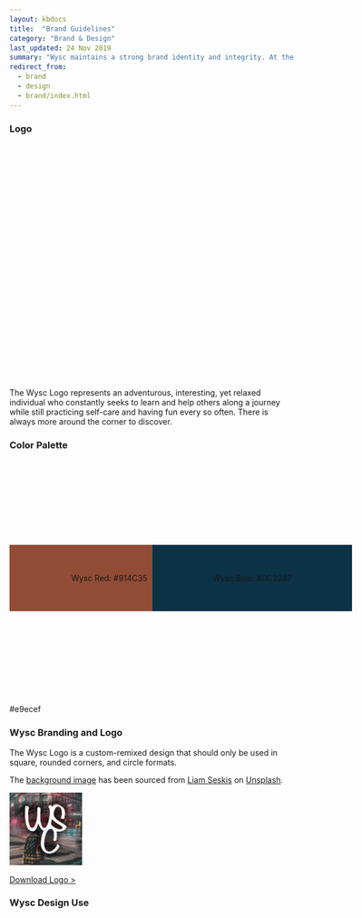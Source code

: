 ```yaml
---
layout: kbdocs
title:  "Brand Guidelines"
category: "Brand & Design"
last_updated: 24 Nov 2019
summary: "Wysc maintains a strong brand identity and integrity. At the intersection of rigorous and relaxed, explorative yet casual, we balance two extremes to provide a flexible, laid-back experience where you can pursue your studies while also taking care of yourself."
redirect_from:
  - brand
  - design
  - brand/index.html
---
```


### Logo

<div style="background-image:url('/media/ben-white-eeiAnugy2Hs-unsplash.jpg');width:100%;height:400px;background-repeat:no-repeat;background-size:cover;background-position:center;display:flex;justify-content:center;align-items:center;align-content:center;border-radius:calc(35px/2);background-attachment:fixed;">
  <div style="width:15%;padding:15%;box-sizing:border-box;position:relative;">
    <div style="background-image:url('/media/wsc-sp-rounded.png');width:50%;padding:50%;top:0;left:0;background-repeat:no-repeat;background-size:cover;background-position:center;display:flex;justify-content:center;align-items:center;align-content:center;position:absolute;"></div>
    <!-- <img src="/media/wsc-sp-rounded.png" width="100%" class="noselect" style="position:absolute;left:0;top:0;" alt="wysc logo" /> -->
  </div>
</div>
<br>

The Wysc Logo represents an adventurous, interesting, yet relaxed individual who constantly seeks to learn and help others along a journey while still practicing self-care and having fun every so often. There is always more around the corner to discover.


### Color Palette

<div style="display:flex;flex-wrap:wrap;justify-content:center;align-items:flex-start;align-content:flex-start;">
<div style="background-image:url('/media/speqi/liam-seskis-9NhciG1wq10-unsplash.jpg');width:50%;height:400px;background-repeat:no-repeat;background-size:cover;background-position:center;display:flex;justify-content:center;align-items:center;align-content:center;border-top-left-radius:calc(35px/2);border-bottom-left-radius:calc(35px/2);">
  <div style="width:100%;padding:50px;box-sizing:border-box;position:relative;">
    <div class="blogfadeb00" style="background-color:#914C35;width:100%;padding:50px;top:0;left:0;background-repeat:no-repeat;background-size:cover;background-position:center;display:flex;justify-content:center;align-items:center;align-content:center;position:absolute;text-align:center;">
      <span>Wysc Red: #914C35</span>
    </div>
  </div>
</div>
<div style="background-image:url('/media/T_1hsMH9CQY.jpg');width:50%;height:400px;background-repeat:no-repeat;background-size:cover;background-position:center;display:flex;justify-content:center;align-items:center;align-content:center;border-top-right-radius:calc(35px/2);border-bottom-right-radius:calc(35px/2);">
  <div style="width:100%;padding:50px;box-sizing:border-box;position:relative;">
    <div class="blogfadeb00" style="background-color:#0C3247;width:100%;padding:50px;top:0;left:0;background-repeat:no-repeat;background-size:cover;background-position:center;display:flex;justify-content:center;align-items:center;align-content:center;position:absolute;text-align:center;">
      <span>Wysc Blue: #0C3247</span>
    </div>
  </div>
</div>
</div>
<br>

#e9ecef


### Wysc Branding and Logo

The Wysc Logo is a custom-remixed design that should only be used in square, rounded corners, and circle formats.

The [background image](https://unsplash.com/photos/9NhciG1wq10) has been sourced from [Liam Seskis](https://unsplash.com/@liamseskis?utm_source=unsplash&utm_medium=referral&utm_content=creditCopyText) on [Unsplash](https://unsplash.com/?utm_source=unsplash&utm_medium=referral&utm_content=creditCopyText).

![Square Logo](/media/wsc-square-sm.png "Square Logo")

<a href="/media/wsc-square-sm.png" download="Wysc Logo">Download Logo ></a>

### Wysc Design Use

